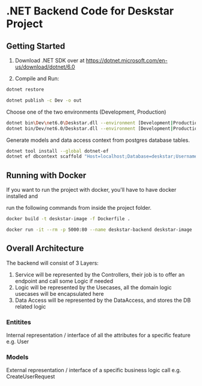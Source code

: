 # .NET Backend Code for Deskstar Project

## Getting Started

1. Download .NET SDK over at https://dotnet.microsoft.com/en-us/download/dotnet/6.0

2. Compile and Run:

``` bash 
dotnet restore
```

``` bash 
dotnet publish -c Dev -o out
```

Choose one of the two environments (Development, Production)

``` bash 
dotnet bin\Dev\net6.0\Deskstar.dll --environment [Development|Production] #cmd
dotnet bin/Dev/net6.0/Deskstar.dll --environment [Development|Production] #bash
```

Generate models and data access context from postgres database tables.

``` bash
dotnet tool install --global dotnet-ef
dotnet ef dbcontext scaffold "Host=localhost;Database=deskstar;Username=postgres;Password=root" Npgsql.EntityFrameworkCore.PostgreSQL -o Models
```

## Running with Docker

If you want to run the project with docker, you'll have to have docker installed and

run the following commands from inside the project folder.

``` bash 
docker build -t deskstar-image -f Dockerfile .
```

``` bash
docker run -it --rm -p 5000:80 --name deskstar-backend deskstar-image
```

## Overall Architecture

The backend will consist of 3 Layers:

1. Service
   will be represented by the Controllers, their job is to offer an endpoint and call some Logic if needed
2. Logic
   will be represented by the Usecases, all the domain logic usecases will be encapsulated here
3. Data Access
   will be represented by the DataAccess, and stores the DB related logic

### Entitites

Internal representation / interface of all the attributes for a specific feature e.g. User

### Models

External representation / interface of a specific business logic call e.g. CreateUserRequest